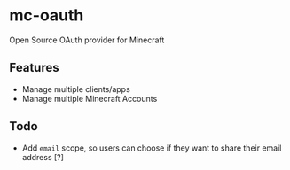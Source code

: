 mc-oauth
========

Open Source OAuth provider for Minecraft


Features
--------

* Manage multiple clients/apps
* Manage multiple Minecraft Accounts

Todo
----

* Add `email` scope, so users can choose if they want to share their email address [?]
